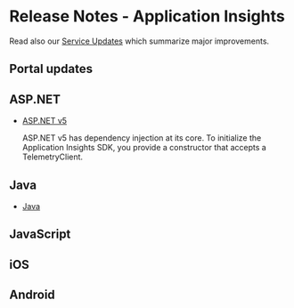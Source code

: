 <properties 
	pageTitle="Release notes for Application Insights" 
	description="The latest updates." 
	services="application-insights" 
    documentationCenter=""
	authors="alancameronwills" 
	manager="ronmart"/>

<tags 
	ms.service="application-insights" 
	ms.workload="tbd" 
	ms.tgt_pltfrm="ibiza" 
	ms.devlang="na" 
	ms.topic="article" 
	ms.date="04/27/2015" 
	ms.author="awills"/>
 
# Release Notes - Application Insights

Read also our [Service Updates](http://azure.microsoft.com/updates/?service=application-insights) which summarize major improvements.

## Portal updates



## ASP.NET

* [ASP.NET v5](https://github.com/Microsoft/ApplicationInsights-aspnetv5/releases/)

    ASP.NET v5 has dependency injection at its core. To initialize the Application Insights SDK, you provide a constructor that accepts a TelemetryClient.

## Java

* [Java](https://github.com/Microsoft/ApplicationInsights-Java/releases)

    

## JavaScript



## iOS

## Android


<!--Link references-->

[availability]: app-insights-monitor-web-app-availability.md
[client]: app-insights-javascript.md
[platforms]: app-insights-platforms.md
[roles]: app-insights-resources-roles-access-control.md
[start]: app-insights-get-started.md

